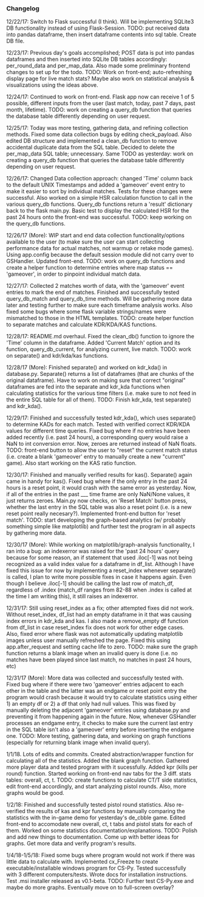 ### Changelog
12/22/17: Switch to Flask successful (I think). Will be implementing SQLite3 DB functionality instead of using Flask-Session. TODO: put 
received data into pandas dataframe, then insert dataframe contents into sql table. Create DB file.

12/23/17: Previous day's goals accomplished; POST data is put into pandas dataframes and then inserted into SQLite DB tables accordingly: per_round_data and per_map_data. Also made some preliminary frontend changes to set up for the todo. TODO: Work on front-end; auto-refreshing display page for live match stats? Maybe also work on statistical analysis & visualizations using the ideas above.

12/24/17: Continued to work on front-end. Flask app now can receive 1 of 5 possible, different inputs from the user (last match, today, past 7 days, past month, lifetime). TODO: work on creating a query_db function that queries the database table differently depending on user request.

12/25/17: Today was more testing, gathering data, and refining collection methods. Fixed some data collection bugs by editing check_payload. Also edited DB structure and implemented a clean_db function to remove accidental duplicate data from the SQL table. Decided to delete the per_map_data SQL table; unnecessary. Same TODO as yesterday: work on creating a query_db function that queries the database table differently depending on user request.

12/26/17: Changed Data collection approach: changed 'Time' column back to the default UNIX Timestamps and added a 'gameover' event entry to make it easier to sort by individual matches. Tests for these changes were successful. Also worked on a simple HSR calculation function to call in the various query_db functions. Query_db functions return a 'result' dictionary back to the flask main.py. Basic test to display the calculated HSR for the past 24 hours onto the front-end was successful. TODO: keep working on the query_db functions.

12/26/17 (More): WIP start and end data collection functionality/options available to the user (to make sure the user can start collecting performance data for actual matches, not warmup or retake mode games). Using app.config because the default session module did not carry over to GSHandler. Updated front-end. TODO: work on query_db functions and create a helper function to determine entries where map status == 'gameover', in order to pinpoint individual match data.

12/27/17: Collected 2 matches worth of data, with the 'gameover' event entries to mark the end of matches. Finished and successfully tested query_db_match and query_db_time methods. Will be gathering more data later and testing further to make sure each timeframe analysis works. Also fixed some bugs where some flask variable strings/names were mismatched to those in the HTML templates. TODO: create helper function to separate matches and calculate KDR/KDA/KAS functions.

12/28/17: README.md overhaul. Fixed the clean_db() function to ignore the 'Time' column in the dataframe. Added 'Current Match' option and its function, query_db_current, for analyzing current, live match. TODO: work on separate() and kdr/kda/kas functions.

12/28/17 (More): Finished separate() and worked on kdr_kda() in database.py. Separate() returns a list of dataframes (that are chunks of the original dataframe). Have to work on making sure that correct "original" dataframes are fed into the separate and kdr_kda functions when calculating statistics for the various time filters (i.e. make sure to not feed in the entire SQL table for all of them). TODO: Finish kdr_kda, test separate() and kdr_kda().

12/29/17: Finished and successfully tested kdr_kda(), which uses separate() to determine KADs for each match. Tested with verified correct KDR/KDA values for different time queries. Fixed bug where if no entries have been added recently (i.e. past 24 hours), a corresponding query would raise a NaN to int conversion error. Now, zeroes are returned instead of NaN floats. TODO: front-end button to allow the user to "reset" the current match status (i.e. create a blank 'gameover' entry to manually create a new "current" game). Also start working on the KAS ratio function.

12/30/17: Finished and manually verified results for kas(). Separate() again came in handy for kas(). Fixed bug where if the only entry in the past 24 hours is a reset point, it would crash with the same error as yesterday. Now, if all of the entries in the past ___ time frame are only NaN/None values, it just returns zeroes. Main.py now checks, on 'Reset Match' button press, whether the last entry in the SQL table was also a reset point (i.e. is a new reset point really necesary?). Implemented front-end button for 'reset match'. TODO: start developing the graph-based analytics (w/ probably something simple like matplotlib) and further test the program in all aspects by gathering more data.

12/30/17 (More): While working on matplotlib/graph-analysis functionality, I ran into a bug: an indexerror was raised for the 'past 24 hours' query because for some reason, an if statement that used .iloc[-1] was not being recognized as a valid index value for a dataframe in df_list. Although I have fixed this issue for now by implementing a reset_index whenever separate() is called, I plan to write more possible fixes in case it happens again. Even though I believe .iloc[-1] should be calling the last row of match_df, regardless of .index (match_df ranges from 82-88 when .index is called at the time I am writing this), it still raises an indexerror.

12/31/17: Still using reset_index as a fix; other attempted fixes did not work. Without reset_index, df_list had an empty dataframe
in it that was causing index errors in kdr_kda and kas. I also made a remove_empty df function from df_list in case reset_index fix does not work for other edge cases. Also, fixed error where flask was not automatically updating matplotlib images unless user manually refreshed the page. Fixed this using app.after_request and setting cache life to zero. TODO: make sure the graph function returns a blank image when an invalid query is done (i.e. no matches have been played since last match, no matches in past 24 hours, etc)

12/31/17 (More): More data was collected and successfully tested with. Fixed bug where if there were two 'gameover' entries adjacent to each other in the table and the latter was an endgame or reset point entry the program would crash because it would try to calculate statistics using either 1) an empty df or 2) a df that only had null values. This was fixed by manually deleting the adjacent 'gameover' entries using database.py and preventing it from happening again in the future. Now, whenever GSHandler processes an endgame entry, it checks to make sure the current last entry in the SQL table isn't also a 'gameover' entry before inserting the endgame one. TODO: More testing, gathering data, and working on graph functions (especially for returning blank image when invalid query).

1/1/18. Lots of edits and commits. Created abstraction/wrapper function for calculating all of the statistics. Added the blank graph function. Gathered more player data and tested program with it sucessfully. Added kpr (kills per round) function. Started working on front-end nav tabs for the 3 diff. stats tables: overall, ct, t. TODO: create functions to calculate CT/T side statistics, edit front-end accordingly, and start analyzing pistol rounds. Also, more graphs would be good.

1/2/18: Finished and successfully tested pistol round statistics. Also re-verified the results of kas and kpr functions by manually comparing the statistics with the in-game demo for yesterday's de_cbble game. Edited front-end to accomodate new overall, ct, t tabs and pistol stats for each of them. Worked on some statistics documentation/explanations. TODO: Polish and add new things to documentation. Come up with better ideas for graphs. Get more data and verify program's results.

1/4/18-1/5/18: Fixed some bugs where program would not work if there was little data to calculate with. Implemented cx_Freeze to create executable/installable windows program for CS-Py. Tested successfully with 3 different computers/tests. Wrote docs for installation instructions. Test .msi installer released as v0.1-beta. TODO: Further test CS-Py.exe and maybe do more graphs. Eventually move on to full-screen overlay?
